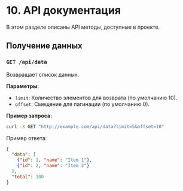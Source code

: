 # 10. API документация

В этом разделе описаны API методы, доступные в проекте.

## Получение данных

### `GET /api/data`

Возвращает список данных.

**Параметры:**

- `limit`: Количество элементов для возврата (по умолчанию 10).
- `offset`: Смещение для пагинации (по умолчанию 0).

**Пример запроса:**

```bash
curl -X GET "http://example.com/api/data?limit=5&offset=10"
```

Пример ответа:

```json
{
  "data": [
    {"id": 1, "name": "Item 1"},
    {"id": 2, "name": "Item 2"}
  ],
  "total": 100
}
```